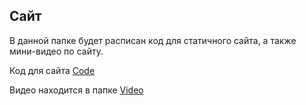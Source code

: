 ## Сайт

В данной папке будет расписан код для статичного сайта, а также мини-видео по сайту.

Код для сайта [Code](https://github.com/zero777c/ProjectPractice-Agamir.G-241-339/blob/main/site/Code.docx)

Видео находится в папке [Video](https://github.com/zero777c/ProjectPractice-Agamir.G-241-339/blob/main/site/Video.docx)
